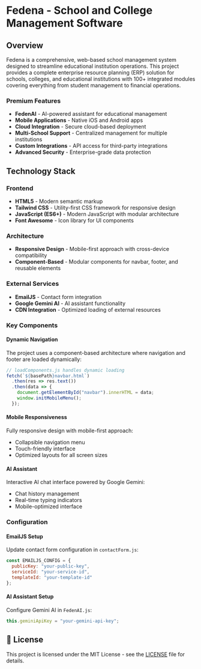 # Fedena - School and College Management Software

## Overview

Fedena is a comprehensive, web-based school management system designed to streamline educational institution operations. This project provides a complete enterprise resource planning (ERP) solution for schools, colleges, and educational institutions with 100+ integrated modules covering everything from student management to financial operations.

### Premium Features
- **FedenAI** - AI-powered assistant for educational management
- **Mobile Applications** - Native iOS and Android apps
- **Cloud Integration** - Secure cloud-based deployment
- **Multi-School Support** - Centralized management for multiple institutions
- **Custom Integrations** - API access for third-party integrations
- **Advanced Security** - Enterprise-grade data protection

## Technology Stack

### Frontend
- **HTML5** - Modern semantic markup
- **Tailwind CSS** - Utility-first CSS framework for responsive design
- **JavaScript (ES6+)** - Modern JavaScript with modular architecture
- **Font Awesome** - Icon library for UI components

### Architecture
- **Responsive Design** - Mobile-first approach with cross-device compatibility
- **Component-Based** - Modular components for navbar, footer, and reusable elements

### External Services
- **EmailJS** - Contact form integration
- **Google Gemini AI** - AI assistant functionality
- **CDN Integration** - Optimized loading of external resources

### Key Components

#### Dynamic Navigation
The project uses a component-based architecture where navigation and footer are loaded dynamically:

```javascript
// loadComponents.js handles dynamic loading
fetch(`${basePath}navbar.html`)
  .then(res => res.text())
  .then(data => {
    document.getElementById("navbar").innerHTML = data;
    window.initMobileMenu();
  });
```

#### Mobile Responsiveness
Fully responsive design with mobile-first approach:
- Collapsible navigation menu
- Touch-friendly interface
- Optimized layouts for all screen sizes

#### AI Assistant
Interactive AI chat interface powered by Google Gemini:
- Chat history management
- Real-time typing indicators
- Mobile-optimized interface

### Configuration

#### EmailJS Setup
Update contact form configuration in `contactForm.js`:
```javascript
const EMAILJS_CONFIG = {
  publicKey: "your-public-key",
  serviceId: "your-service-id",
  templateId: "your-template-id"
};
```

#### AI Assistant Setup
Configure Gemini AI in `FedenAI.js`:
```javascript
this.geminiApiKey = "your-gemini-api-key";
```

## 📝 License

This project is licensed under the MIT License - see the [LICENSE](LICENSE) file for details.
